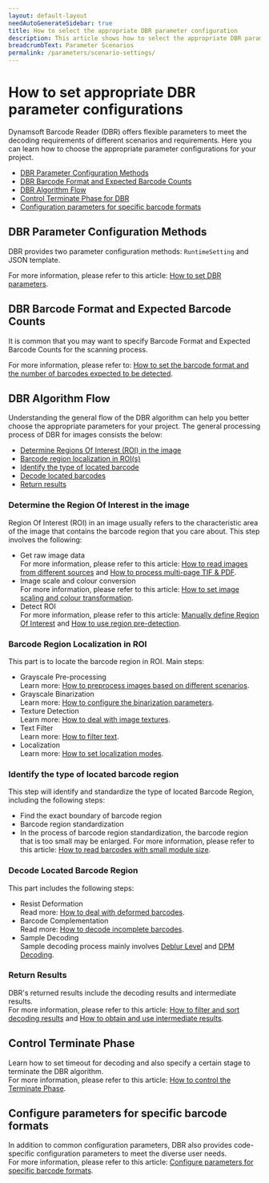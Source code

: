 ```yaml
---
layout: default-layout
needAutoGenerateSidebar: true
title: How to select the appropriate DBR parameter configuration
description: This article shows how to select the appropriate DBR parameter configuration.
breadcrumbText: Parameter Scenarios
permalink: /parameters/scenario-settings/
---
```


# How to set appropriate DBR parameter configurations

Dynamsoft Barcode Reader (DBR) offers flexible parameters to meet the decoding requirements of different scenarios and requirements. Here you can learn how to choose the appropriate parameter configurations for your project.

- [DBR Parameter Configuration Methods](#dbr-parameter-configuration-methods)
- [DBR Barcode Format and Expected Barcode Counts](#dbr-barcode-format-and-expected-barcode-counts)
- [DBR Algorithm Flow](#dbr-algorithm-flow)
- [Control Terminate Phase for DBR](#control-terminate-phase)
- [Configuration parameters for specific barcode formats](#configure-parameters-for-specific-barcode-formats)

## DBR Parameter Configuration Methods

DBR provides two parameter configuration methods: `RuntimeSetting` and JSON template. 

For more information, please refer to this article: [How to set DBR parameters](how-to-set-parameters.md).

## DBR Barcode Format and Expected Barcode Counts

It is common that you may want to specify Barcode Format and Expected Barcode Counts for the scanning process. 

For more information, please refer to: [How to set the barcode format and the number of barcodes expected to be detected](barcode-format-and-expected-barcode-counts.md).

## DBR Algorithm Flow

Understanding the general flow of the DBR algorithm can help you better choose the appropriate parameters for your project. The general processing process of DBR for images consists the below:

- [Determine Regions Of Interest (ROI) in the image](#determine-the-region-of-interest-in-the-image)
- [Barcode region localization in ROI(s)](#barcode-region-localization-in-roi)
- [Identify the type of located barcode](#identify-the-type-of-located-barcode-region)
- [Decode located barcodes](#decode-located-barcode-region)
- [Return results](#return-results)

### Determine the Region Of Interest in the image 

Region Of Interest (ROI) in an image usually refers to the characteristic area of the image that contains the barcode region that you care about. This step involves the following:

- Get raw image data  
For more information, please refer to this article: [How to read images from different sources](read-from-diff-source.md) and [How to process multi-page TIF & PDF](multipage-imgs-and-pdf.md).
- Image scale and colour conversion  
For more information, please refer to this article: [How to set image scaling and colour transformation](image-scale-and-colour-conversion.md).
- Detect ROI   
For more information, please refer to this article: [Manually define Region Of Interest](manually-define-region-of-interest.md) and
 [How to use region pre-detection](how-to-use-region-predetection.md).

### Barcode Region Localization in ROI

This part is to locate the barcode region in ROI. Main steps:

- Grayscale Pre-processing  
Learn more: [How to preprocess images based on different scenarios](image-preprocessing.md).
- Grayscale Binarization  
Learn more: [How to configure the binarization parameters](how-to-set-binarization-modes.md).
- Texture Detection  
Learn more: [How to deal with image textures](texture-detection.md).
- Text Filter  
Learn more: [How to filter text](text-filter.md).
- Localization  
Learn more: [How to set localization modes](how-to-set-localization-modes.md).

### Identify the type of located barcode region

This step will identify and standardize the type of located Barcode Region, including the following steps:

- Find the exact boundary of barcode region
- Barcode region standardization
- In the process of barcode region standardization, the barcode region that is too small may be enlarged. For more information, please refer to this article: [How to read barcodes with small module size](how-to-set-scaleup-modes.md).

### Decode Located Barcode Region

This part includes the following steps:

- Resist Deformation  
Read more: [How to deal with deformed barcodes](resist-deformation.md).
- Barcode Complementation  
Read more: [How to decode incomplete barcodes](how-to-set-barcode-complememt-modes.md).
- Sample Decoding  
Sample decoding process mainly involves [Deblur Level](deblur-level.md) and [DPM Decoding](dpm-decoding.md).

### Return Results

DBR's returned results include the decoding results and intermediate results.   
For more information, please refer to this article: [How to filter and sort decoding results](decode-result.md) and [How to obtain and use intermediate results](intermediate-result.md).

## Control Terminate Phase

Learn how to set timeout for decoding and also specify a certain stage to terminate the DBR algorithm.   
For more information, please refer to this article: [How to control the Terminate Phase](terminate.md).

## Configure parameters for specific barcode formats

In addition to common configuration parameters, DBR also provides code-specific configuration parameters to meet the diverse user needs.   
For more information, please refer to this article: [Configure parameters for specific barcode formats](format-specification.md).
